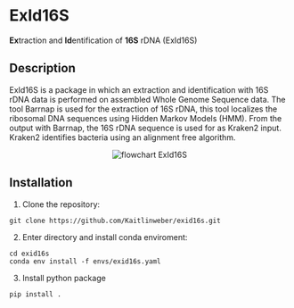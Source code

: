 # ExId16S

**Ex**traction and **Id**entification of **16S** rDNA (ExId16S) 

## Description

ExId16S is a package in which an extraction and identification with 16S rDNA data is performed on assembled Whole Genome Sequence data. The tool Barrnap is used for the extraction of 16S rDNA, this tool localizes the ribosomal DNA sequences using Hidden Markov Models (HMM).
From the output with Barrnap, the 16S rDNA sequence is used for as Kraken2 input. Kraken2 identifies bacteria using an alignment free algorithm. 

<p align="center">
    <img src= "https://user-images.githubusercontent.com/64156013/163177370-bdbd06fa-fa33-435f-8234-b3192b60cd41.jpg", alt="flowchart ExId16S">
</p>
  


## Installation

1. Clone the repository:

```
git clone https://github.com/Kaitlinweber/exid16s.git
```

2. Enter directory and install conda enviroment:

```
cd exid16s
conda env install -f envs/exid16s.yaml
```

3. Install python package 

```
pip install .
```


